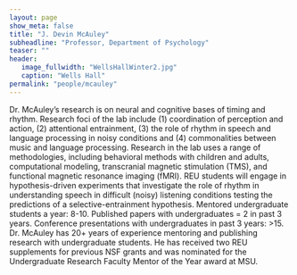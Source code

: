```yaml
---
layout: page
show_meta: false
title: "J. Devin McAuley"
subheadline: "Professor, Department of Psychology"
teaser: ""
header:
   image_fullwidth: "WellsHallWinter2.jpg"
   caption: "Wells Hall"
permalink: "people/mcauley"
---
```

Dr. McAuley’s research is on neural and cognitive bases of timing and rhythm. Research foci of the lab include (1) coordination of perception and action, (2) attentional entrainment, (3) the role of rhythm in speech and language processing in noisy conditions and (4) commonalities between music and language processing. Research in the lab uses a range of methodologies, including behavioral methods with children and adults, computational modeling, transcranial magnetic stimulation (TMS), and functional magnetic resonance imaging (fMRI).  REU students will engage in hypothesis-driven experiments that investigate the role of rhythm in understanding speech in difficult (noisy) listening conditions testing the predictions of a selective-entrainment hypothesis. Mentored undergraduate students a year: 8-10. Published papers with undergraduates = 2 in past 3 years. Conference presentations with undergraduates in past 3 years: >15. Dr. McAuley has 20+ years of experience mentoring and publishing research with undergraduate students. He has received two REU supplements for previous NSF grants and was nominated for the Undergraduate Research Faculty Mentor of the Year award at MSU.
